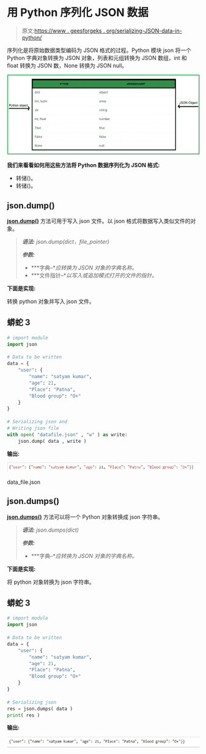 # 用 Python 序列化 JSON 数据

> 原文:[https://www . geesforgeks . org/serializing-JSON-data-in-python/](https://www.geeksforgeeks.org/serializing-json-data-in-python/)

序列化是将原始数据类型编码为 JSON 格式的过程。Python 模块 json 将一个 Python 字典对象转换为 JSON 对象，列表和元组转换为 JSON 数组，int 和 float 转换为 JSON 数，None 转换为 JSON null。

![](img/60d020c701c34f144adeca3bbee282dc.png)

**我们来看看如何用这些方法将 Python 数据序列化为 JSON 格式:**

*   转储()。
*   转储()。

## json.dump()

[**json.dump()**](https://www.geeksforgeeks.org/json-dump-in-python/) 方法可用于写入 json 文件。以 json 格式将数据写入类似文件的对象。

> ***语法:** json.dump(dict，file_pointer)*
> 
> ***参数:***
> 
> *   ***字典–**应转换为 JSON 对象的字典名称。*
> *   ***文件指针–**以写入或追加模式打开的文件的指针。*

**下面是实现:**

转换 python 对象并写入 json 文件。

## 蟒蛇 3

```py
# import module
import json

# Data to be written
data = {
    "user": {
        "name": "satyam kumar",
        "age": 21,
        "Place": "Patna",
        "Blood group": "O+"
    }
}

# Serializing json and 
# Writing json file
with open( "datafile.json" , "w" ) as write:
    json.dump( data , write )
```

**输出:**

![](img/62a3869755d223ae5b2d46d4845a74ff.png)

data_file.json

## json.dumps()

[**json.dumps()**](https://www.geeksforgeeks.org/json-dumps-in-python/) 方法可以将一个 Python 对象转换成 json 字符串。

> ***语法:** json.dumps(dict)*
> 
> ***参数:***
> 
> *   ***字典–**应转换为 JSON 对象的字典名称。*

**下面是实现:**

将 python 对象转换为 json 字符串。

## 蟒蛇 3

```py
# import module
import json

# Data to be written 
data = {
    "user": {
        "name": "satyam kumar",
        "age": 21,
        "Place": "Patna",
        "Blood group": "O+"
    }
}

# Serializing json
res = json.dumps( data )
print( res )
```

**输出:**

![](img/f25e7b226ae2a762e79112fc1d424d11.png)